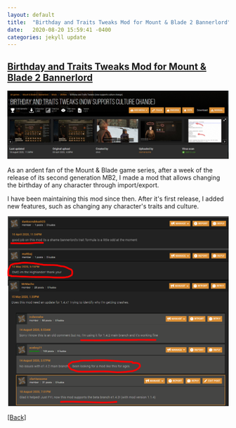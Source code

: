 ```yaml
---
layout: default
title:  "Birthday and Traits Tweaks Mod for Mount & Blade 2 Bannerlord"
date:   2020-08-20 15:59:41 -0400
categories: jekyll update
---
```


## [Birthday and Traits Tweaks Mod for Mount & Blade 2 Bannerlord](https://www.nexusmods.com/mountandblade2bannerlord/mods/192?tab=files)

[![mb2_mod_1](/assets/images/mb2_mod_1.png "Click to download the Birthday and Traits Tweaks Mod")](https://www.nexusmods.com/mountandblade2bannerlord/mods/192?tab=files)
<!-- <img src="/assets/images/mb2_mod_1.png "> -->

As an ardent fan of the Mount & Blade game series, after a week of the release of its second generation MB2, I made a mod that allows changing the birthday of any character through import/export.

I have been maintaining this mod since then. After it's first release, I added new features, such as changing any character's traits and culture.

[![mb2_mod_1](/assets/images/mb2_mod_2.png "Click to read some of the recent reviews of this mod")](https://www.nexusmods.com/mountandblade2bannerlord/mods/192?tab=posts)

<a href="/">[Back]</a>